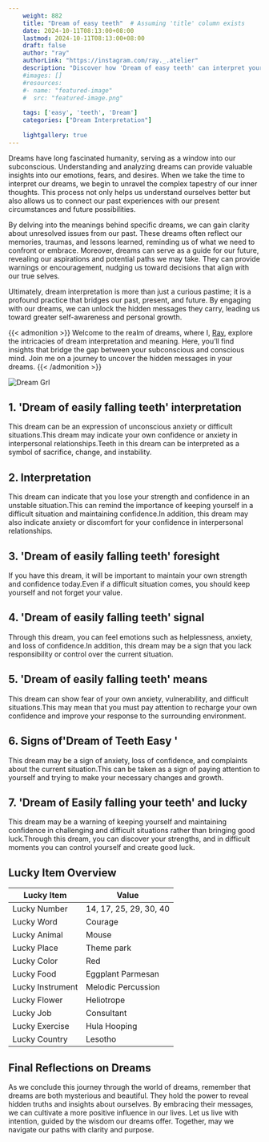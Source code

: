 ```yaml
---
    weight: 882
    title: "Dream of easy teeth"  # Assuming 'title' column exists
    date: 2024-10-11T08:13:00+08:00
    lastmod: 2024-10-11T08:13:00+08:00
    draft: false
    author: "ray"
    authorLink: "https://instagram.com/ray._.atelier"
    description: "Discover how 'Dream of easy teeth' can interpret your future and uncover its significant meanings in your life."
    #images: []
    #resources:
    #- name: "featured-image"
    #  src: "featured-image.png"
    
    tags: ['easy', 'teeth', 'Dream']
    categories: ["Dream Interpretation"]
    
    lightgallery: true
---
```

    
Dreams have long fascinated humanity, serving as a window into our subconscious. Understanding and analyzing dreams can provide valuable insights into our emotions, fears, and desires. When we take the time to interpret our dreams, we begin to unravel the complex tapestry of our inner thoughts. This process not only helps us understand ourselves better but also allows us to connect our past experiences with our present circumstances and future possibilities.

By delving into the meanings behind specific dreams, we can gain clarity about unresolved issues from our past. These dreams often reflect our memories, traumas, and lessons learned, reminding us of what we need to confront or embrace. Moreover, dreams can serve as a guide for our future, revealing our aspirations and potential paths we may take. They can provide warnings or encouragement, nudging us toward decisions that align with our true selves.

Ultimately, dream interpretation is more than just a curious pastime; it is a profound practice that bridges our past, present, and future. By engaging with our dreams, we can unlock the hidden messages they carry, leading us toward greater self-awareness and personal growth.

{{< admonition >}}
Welcome to the realm of dreams, where I, [Ray](https://instagram.com/ray._.atelier), explore the intricacies of dream interpretation and meaning. Here, you’ll find insights that bridge the gap between your subconscious and conscious mind. Join me on a journey to uncover the hidden messages in your dreams.
{{< /admonition >}}

![Dream Grl](https://cdn.pixabay.com/photo/2017/11/02/03/35/gothic-2910057_1280.jpg "Dream Grl")

## 1. 'Dream of easily falling teeth' interpretation
This dream can be an expression of unconscious anxiety or difficult situations.This dream may indicate your own confidence or anxiety in interpersonal relationships.Teeth in this dream can be interpreted as a symbol of sacrifice, change, and instability.

## 2. Interpretation
This dream can indicate that you lose your strength and confidence in an unstable situation.This can remind the importance of keeping yourself in a difficult situation and maintaining confidence.In addition, this dream may also indicate anxiety or discomfort for your confidence in interpersonal relationships.

## 3. 'Dream of easily falling teeth' foresight
If you have this dream, it will be important to maintain your own strength and confidence today.Even if a difficult situation comes, you should keep yourself and not forget your value.

## 4. 'Dream of easily falling teeth' signal
Through this dream, you can feel emotions such as helplessness, anxiety, and loss of confidence.In addition, this dream may be a sign that you lack responsibility or control over the current situation.

## 5. 'Dream of easily falling teeth' means
This dream can show fear of your own anxiety, vulnerability, and difficult situations.This may mean that you must pay attention to recharge your own confidence and improve your response to the surrounding environment.

## 6. Signs of'Dream of Teeth Easy '
This dream may be a sign of anxiety, loss of confidence, and complaints about the current situation.This can be taken as a sign of paying attention to yourself and trying to make your necessary changes and growth.

## 7. 'Dream of Easily falling your teeth' and lucky
This dream may be a warning of keeping yourself and maintaining confidence in challenging and difficult situations rather than bringing good luck.Through this dream, you can discover your strengths, and in difficult moments you can control yourself and create good luck.

## Lucky Item Overview
| Lucky Item          | Value              |
|---------------|--------------------|
| Lucky Number        | 14, 17, 25, 29, 30, 40  |
| Lucky Word          | Courage |
| Lucky Animal        | Mouse |
| Lucky Place         | Theme park     |
| Lucky Color         | Red     |
| Lucky Food          | Eggplant Parmesan      |
| Lucky Instrument    | Melodic Percussion |
| Lucky Flower        | Heliotrope    |
| Lucky Job           | Consultant       |
| Lucky Exercise      | Hula Hooping  |
| Lucky Country       | Lesotho    |


##  Final Reflections on Dreams

As we conclude this journey through the world of dreams, remember that dreams are both mysterious and beautiful. They hold the power to reveal hidden truths and insights about ourselves. By embracing their messages, we can cultivate a more positive influence in our lives. Let us live with intention, guided by the wisdom our dreams offer. Together, may we navigate our paths with clarity and purpose.

